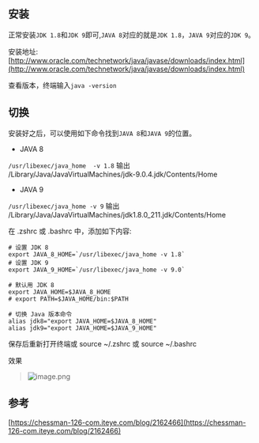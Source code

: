 ## 安装

正常安装`JDK 1.8`和`JDK 9`即可,`JAVA 8`对应的就是`JDK 1.8`，`JAVA 9`对应的`JDK 9`。

安装地址:[http://www.oracle.com/technetwork/java/javase/downloads/index.html](http://www.oracle.com/technetwork/java/javase/downloads/index.html)

查看版本，终端输入`java -version`


## [](https://blog.zhaochunqi.com/2018/03/09/add-java8-along-with-java9/#%20%E5%88%87%E6%8D%A2 "切换")切换

安装好之后，可以使用如下命令找到`JAVA 8`和`JAVA 9`的位置。

*   JAVA 8

`/usr/libexec/java_home  -v 1.8`
输出
/Library/Java/JavaVirtualMachines/jdk-9.0.4.jdk/Contents/Home

*   JAVA 9

`/usr/libexec/java_home -v 9`
输出
/Library/Java/JavaVirtualMachines/jdk1.8.0_211.jdk/Contents/Home

在 .zshrc 或 .bashrc 中，添加如下内容:

```
# 设置 JDK 8
export JAVA_8_HOME=`/usr/libexec/java_home -v 1.8`
# 设置 JDK 9
export JAVA_9_HOME=`/usr/libexec/java_home -v 9.0`

# 默认用 JDK 8
export JAVA_HOME=$JAVA_8_HOME
# export PATH=$JAVA_HOME/bin:$PATH

# 切换 Java 版本命令
alias jdk8="export JAVA_HOME=$JAVA_8_HOME"
alias jdk9="export JAVA_HOME=$JAVA_9_HOME"
```
保存后重新打开终端或 source ~/.zshrc 或   source ~/.bashrc

效果
> ![image.png](https://hexo-blog.pek3b.qingstor.com/upload_images/71414-0abe27945048b5e8.png?imageMogr2/auto-orient/strip%7CimageView2/2/w/1240)


## 参考
[https://chessman-126-com.iteye.com/blog/2162466](https://chessman-126-com.iteye.com/blog/2162466)
